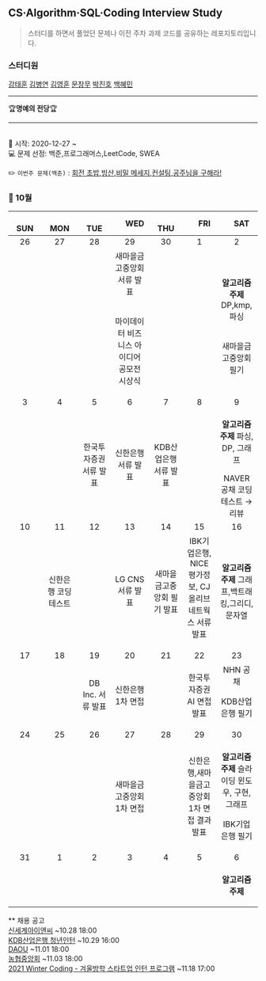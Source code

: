 ## CS·Algorithm·SQL·Coding Interview Study
<blockquote>스터디를 하면서 풀었던 문제나 이전 주차 과제 코드를 공유하는 레포지토리입니다.</blockquote>

### 스터디원

[강태훈](https://github.com/shuttlecock0) [김병연](https://github.com/whyWhale) [김영훈](https://github.com/kim0hoon) [문창무](https://github.com/ChangmooMoon) [박진호](https://github.com/zinozino1) [백혜민](https://github.com/HyeminBaek)

<hr>
🏆<b>명예의 전당</b>🏆

<hr>

<br> 📌 시작: 2020-12-27 ~
<br> 💻 문제 선정: 백준,프로그래머스,LeetCode, SWEA

✏️ `이번주 문제(백준)` : [회전 초밥](https://www.acmicpc.net/problem/15961),[빙산](https://www.acmicpc.net/problem/2573),[비밀 메세지](https://www.acmicpc.net/problem/9992),[컨설팅](https://www.acmicpc.net/problem/20292),[공주님을 구해라!](https://www.acmicpc.net/problem/17836)

<h3> 📅 10월 </h3>


|　  SUN　  |　  MON　  |　  TUE　  |　  WED　  |　  THU　  |　  FRI　  |　  SAT　  |
|:---:|:---:|:---:|:---:|:---:|:---:|:---:|
|   26   |   27   |   28   |   29   |   30   |   1   |   2   |
||||새마을금고중앙회 서류 발표<p><br>마이데이터 비즈니스 아이디어 공모전 시상식</p>|||<p><b>알고리즘 주제</b> DP,kmp,파싱</p><br>새마을금고중앙회 필기|
|   3   |   4   |   5   |   6   |   7   |   8   |   9   |
|||한국투자증권 서류 발표|신한은행 서류 발표|KDB산업은행 서류 발표||<p><b>알고리즘 주제</b> 파싱, DP, 그래프</p>NAVER 공채 코딩테스트 → 리뷰|
|   10   |   11   |   12   |   13   |   14   |   15   |   16   |
||신한은행 코딩테스트||LG CNS 서류 발표|새마을금고중앙회 필기 발표|IBK기업은행, NICE평가정보, CJ 올리브네트웍스 서류 발표</p>|<p><b>알고리즘 주제</b> 그래프,백트래킹,그리디,문자열</p>|
|   17   |   18   |   19   |   20   |   21   |   22   |   23   |
|    ||<p>DB Inc. 서류 발표</p>|신한은행 1차 면접||한국투자증권 AI 면접 발표|NHN 공채<p>KDB산업은행 필기</p>|
|   24   |   25   |   26   |   27   |   28   |   29   |   30   |
||||새마을금고중앙회 1차 면접||신한은행,새마을금고중앙회 1차 면접 결과 발표|<p><b>알고리즘 주제</b> 슬라이딩 윈도우, 구현, 그래프</p><p>IBK기업은행 필기</p>|
|   31   |   1   |   2   |   3   |   4   |   5   |   6   |
|||||||<p><b>알고리즘 주제</b></p>|



** 채용 공고
<br>[신세계아이앤씨](http://job.shinsegae.com/recruit_info/notice/notice01_view.jsp?isSearch=&tabKey0=&currentPage=1&rowsPerPage=11&notino=5973&recrtpnm=%25EC%258B%25A0%25EC%259E%2585&searchWord0=&searchKey0=&searchKey1=&searchWord1=) ~10.28 18:00
<br>[KDB산업은행 청년인턴](https://recruit.kdb.co.kr/re/simpleJsp.do?actionId=REREBBD&actionTg=RERE&menuId=RERERE0020) ~10.29 16:00
<br>[DAOU](https://recruit.daou.co.kr/) ~11.01 18:00
<br>[농협중앙회](https://nonghyup.career.co.kr/jobs/jobs_view.asp?ID=1061) ~11.03 18:00
<br>[2021 Winter Coding - 겨울방학 스타트업 인턴 프로그램](https://programmers.co.kr/competitions/1771?slug=2021-winter-coding) ~11.18 17:00
